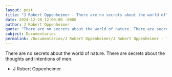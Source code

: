 ```yaml
---
layout: post
title: "J Robert Oppenheimer - There are no secrets about the world of"
date: 2024-12-28 12:00:00 -0000
author: J Robert Oppenheimer
quote: "There are no secrets about the world of nature. There are secrets about the thoughts and intentions of men."
subject: Documentaries
permalink: /Documentaries/J Robert Oppenheimer/J Robert Oppenheimer - There are no secrets about the world of
---
```


There are no secrets about the world of nature. There are secrets about the thoughts and intentions of men.

- J Robert Oppenheimer
